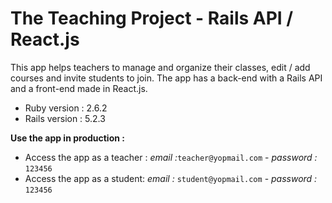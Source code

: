 # The Teaching Project - Rails API / React.js

This app helps teachers to manage and organize their classes, edit / add courses and invite students to join. The app has a back-end with a Rails API and a front-end made in React.js.

* Ruby version : 2.6.2
* Rails version : 5.2.3

**Use the app in production :**
* Access the app as a teacher : *email :*`teacher@yopmail.com` - *password :* `123456`
* Access the app as a student: *email :* `student@yopmail.com` - *password :* `123456`
